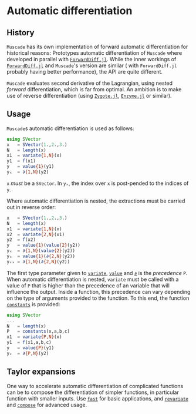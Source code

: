 # Automatic differentiation

## History

`Muscade` has its own implementation of forward automatic differentiation for historical reasons: Prototypes automatic differentiation of `Muscade` where developed in parallel with [`ForwardDiff.jl`](https://juliadiff.org/ForwardDiff.jl/stable/).  While the inner workings of [`ForwardDiff.jl`](https://juliadiff.org/ForwardDiff.jl/stable/) and `Muscade`'s version are similar ( with `ForwardDiff.jl` probably having better performance), the API are quite different.

`Muscade` evaluates second derivative of the Lagrangian, using nested *forward* differentiation, which is far from optimal.  An ambition is to make use of reverse differentiation (using [`Zygote.jl`](https://fluxml.ai/Zygote.jl/latest/), [`Enzyme.jl`](https://docs.sciml.ai/Enzyme/stable/) or similar).

## Usage

`Muscade`s automatic differentiation is used as follows:

```julia
using SVector
x   = SVector(1.,2.,3.)
N   = length(x)
x1  = variate{1,N}(x)
y1  = f(x1)
y   = value{1}(y1)
yₓ  = ∂{1,N}(y2)    
```

`x` *must* be a `SVector`. In `yₓ`, the index over `x` is post-pended to the indices of `y`.

 Where automatic differentiation is nested, the extractions must be carried out in reverse order:

```julia
x   = SVector(1.,2.,3.)
N   = length(x)
x1  = variate{1,N}(x)
x2  = variate{2,N}(x1)
y2  = f(x2)
y   = value{1}(value{2}(y2))
yₓ  = ∂{1,N}(value{2}(y2))  
yₓ  = value{1}(∂{2,N}(y2))
yₓₓ = ∂{1,N}(∂{2,N}(y2))
```

The first type parameter given to [`variate`](@ref), [`value`](@ref) and [`∂`](@ref) is the *precedence* `P`.  When automatic differentiation is nested, `variate` must be called with a value of `P` that is higher than the precedence of an variable that will influence the output. Inside a function, this precedence can vary depending on the type of arguments provided to the function. To this end, the function [`constants`](@ref) is provided:

```julia
using SVector
...
N   = length(x)
P   = constants(x,a,b,c)
x1  = variate{P,N}(x)
y1  = f(x1,a,b,c)
y   = value{P}(y1)
yₓ  = ∂{P,N}(y2)
```

## Taylor expansions

One way to accelerate automatic differentiation of complicated functions can be to compose the differentiation of simpler functions, in particular function with smaller inputs.  Use [`fast`](@ref) for basic applications, and [`revariate`](@ref) and [`compose`](@ref) for advanced usage. 
